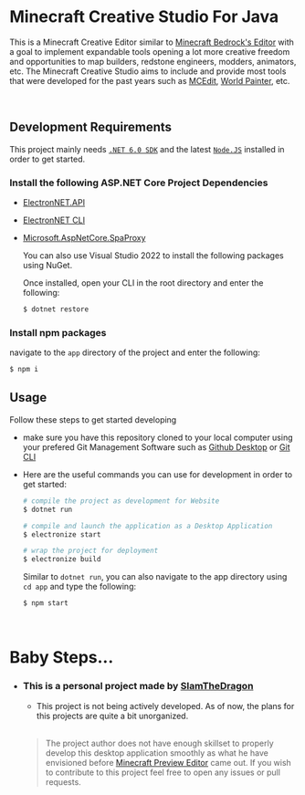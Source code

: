 # Minecraft Creative Studio For Java
 This is a Minecraft Creative Editor similar to [Minecraft Bedrock's Editor](https://learn.microsoft.com/en-us/minecraft/creator/documents/editorinstallation) with a goal to implement expandable tools opening a lot more creative freedom and opportunities to map builders, redstone engineers, modders, animators, etc. The Minecraft Creative Studio aims to include and provide most tools that were developed for the past years such as [MCEdit](https://www.worldpainter.net/), [World Painter](https://www.mcedit.net/), etc.

<br/>

## Development Requirements
This project mainly needs [`.NET 6.0 SDK`](https://dotnet.microsoft.com/en-us/download/dotnet/6.0) and the latest [`Node.JS`](https://nodejs.org/en) installed in order to get started.

### Install the following ASP.NET Core Project Dependencies
- [ElectronNET.API](https://github.com/ElectronNET/Electron.NET)
- [ElectronNET CLI](https://www.nuget.org/packages/ElectronNET.CLI)
- [Microsoft.AspNetCore.SpaProxy](https://www.nuget.org/packages/microsoft.aspnetcore.spaproxy)

    You can also use Visual Studio 2022 to install the following packages using NuGet.

    Once installed, open your CLI in the root directory and enter the following:
    ```bash
    $ dotnet restore
    ```
### Install npm packages
navigate to the `app` directory of the project and enter the following:
```bash
$ npm i
```

## Usage
Follow these steps to get started developing
- make sure you have this repository cloned to your local computer using your prefered Git Management Software such as [Github Desktop](https://desktop.github.com/) or [Git CLI](https://cli.github.com/)
- Here are the useful commands you can use for development in order to get started:

    ```bash
    # compile the project as development for Website   
    $ dotnet run

    # compile and launch the application as a Desktop Application
    $ electronize start

    # wrap the project for deployment
    $ electronize build 
    ```
    Similar to `dotnet run`, you can also navigate to the app directory using `cd app` and type the following:

    ```bash
    $ npm start
    ```

<br/>

# Baby Steps...
- ### This is a personal project made by [SlamTheDragon](https://github.com/SlamTheDragon)
    - This project is not being actively developed. As of now, the plans for this projects are quite a bit unorganized.
    
    <br/>

    > The project author does not have enough skillset to properly develop this desktop application smoothly as what he have envisioned before [Minecraft Preview Editor](https://learn.microsoft.com/en-us/minecraft/creator/documents/editorinstallation) came out. If you wish to contribute to this project feel free to open any issues or pull requests.